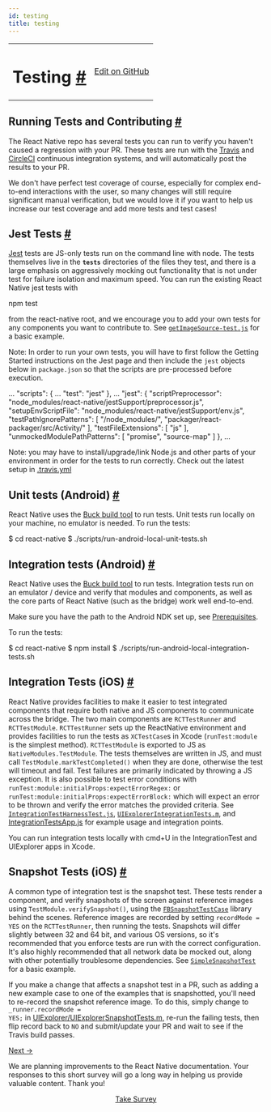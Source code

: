 ```yaml
---
id: testing
title: testing
---
```

<a id="content"></a><table width="100%"><tbody><tr><td><h1><a class="anchor" name="testing"></a>Testing <a class="hash-link" href="docs/testing.html#testing">#</a></h1></td><td style="text-align:right;"><a target="_blank" href="https://github.com/facebook/react-native/blob/0.27-stable/docs/Testing.md">Edit on GitHub</a></td></tr></tbody></table><div><h2><a class="anchor" name="running-tests-and-contributing"></a>Running Tests and Contributing <a class="hash-link" href="docs/testing.html#running-tests-and-contributing">#</a></h2><p>The React Native repo has several tests you can run to verify you haven't caused a regression with your PR.  These tests are run with the <a href="http://docs.travis-ci.com/" target="_blank">Travis</a> and <a href="https://circleci.com/" target="_blank">CircleCI</a> continuous integration systems, and will automatically post the results to your PR.</p><p>We don't have perfect test coverage of course, especially for complex end-to-end interactions with the user, so many changes will still require significant manual verification, but we would love it if you want to help us increase our test coverage and add more tests and test cases!</p><h2><a class="anchor" name="jest-tests"></a>Jest Tests <a class="hash-link" href="docs/testing.html#jest-tests">#</a></h2><p><a href="http://facebook.github.io/jest/" target="_blank">Jest</a> tests are JS-only tests run on the command line with node.  The tests themselves live in the <code>__tests__</code> directories of the files they test, and there is a large emphasis on aggressively mocking out functionality that is not under test for failure isolation and maximum speed.  You can run the existing React Native jest tests with</p><div class="prism language-javascript">npm test</div><p>from the react-native root, and we encourage you to add your own tests for any components you want to contribute to.  See <a href="https://github.com/facebook/react-native/blob/master/Examples/Movies/__tests__/getImageSource-test.js" target="_blank"><code>getImageSource-test.js</code></a> for a basic example.</p><p>Note: In order to run your own tests, you will have to first follow the Getting Started instructions on the Jest page and then include the <code>jest</code> objects below in <code>package.json</code> so that the scripts are pre-processed before execution.</p><div class="prism language-javascript"><span class="token punctuation">.</span><span class="token punctuation">.</span><span class="token punctuation">.</span>
<span class="token string">"scripts"</span><span class="token punctuation">:</span> <span class="token punctuation">{</span>
  <span class="token punctuation">.</span><span class="token punctuation">.</span><span class="token punctuation">.</span>
  <span class="token string">"test"</span><span class="token punctuation">:</span> <span class="token string">"jest"</span>
<span class="token punctuation">}</span><span class="token punctuation">,</span>
<span class="token punctuation">.</span><span class="token punctuation">.</span><span class="token punctuation">.</span>
<span class="token string">"jest"</span><span class="token punctuation">:</span> <span class="token punctuation">{</span>
  <span class="token string">"scriptPreprocessor"</span><span class="token punctuation">:</span> <span class="token string">"node_modules/react-native/jestSupport/preprocessor.js"</span><span class="token punctuation">,</span>
  <span class="token string">"setupEnvScriptFile"</span><span class="token punctuation">:</span> <span class="token string">"node_modules/react-native/jestSupport/env.js"</span><span class="token punctuation">,</span>
  <span class="token string">"testPathIgnorePatterns"</span><span class="token punctuation">:</span> <span class="token punctuation">[</span>
    <span class="token string">"/node_modules/"</span><span class="token punctuation">,</span>
    <span class="token string">"packager/react-packager/src/Activity/"</span>
  <span class="token punctuation">]</span><span class="token punctuation">,</span>
  <span class="token string">"testFileExtensions"</span><span class="token punctuation">:</span> <span class="token punctuation">[</span>
    <span class="token string">"js"</span>
  <span class="token punctuation">]</span><span class="token punctuation">,</span>
  <span class="token string">"unmockedModulePathPatterns"</span><span class="token punctuation">:</span> <span class="token punctuation">[</span>
    <span class="token string">"promise"</span><span class="token punctuation">,</span>
    <span class="token string">"source-map"</span>
  <span class="token punctuation">]</span>
<span class="token punctuation">}</span><span class="token punctuation">,</span>
<span class="token punctuation">.</span><span class="token punctuation">.</span><span class="token punctuation">.</span></div><p>Note: you may have to install/upgrade/link Node.js and other parts of your environment in order for the tests to run correctly.  Check out the latest setup in <a href="https://github.com/facebook/react-native/blob/master/.travis.yml#L11-24" target="_blank">.travis.yml</a></p><h2><a class="anchor" name="unit-tests-android"></a>Unit tests (Android) <a class="hash-link" href="docs/testing.html#unit-tests-android">#</a></h2><p>React Native uses the <a href="https://buckbuild.com/setup/install.html" target="_blank">Buck build tool</a> to run tests. Unit tests run locally on your machine, no emulator is needed. To run the tests:</p><div class="prism language-javascript">$ cd react<span class="token operator">-</span>native
$ <span class="token punctuation">.</span><span class="token operator">/</span>scripts<span class="token operator">/</span>run<span class="token operator">-</span>android<span class="token operator">-</span>local<span class="token operator">-</span>unit<span class="token operator">-</span>tests<span class="token punctuation">.</span>sh</div><h2><a class="anchor" name="integration-tests-android"></a>Integration tests (Android) <a class="hash-link" href="docs/testing.html#integration-tests-android">#</a></h2><p>React Native uses the <a href="https://buckbuild.com/setup/install.html" target="_blank">Buck build tool</a> to run tests. Integration tests run on an emulator / device and verify that modules and components, as well as the core parts of React Native (such as the bridge) work well end-to-end.</p><p>Make sure you have the path to the Android NDK set up, see <a href="/react-native/docs/android-building-from-source.html#prerequisites" target="">Prerequisites</a>.</p><p>To run the tests:</p><div class="prism language-javascript">$ cd react<span class="token operator">-</span>native
$ npm install
$ <span class="token punctuation">.</span><span class="token operator">/</span>scripts<span class="token operator">/</span>run<span class="token operator">-</span>android<span class="token operator">-</span>local<span class="token operator">-</span>integration<span class="token operator">-</span>tests<span class="token punctuation">.</span>sh</div><h2><a class="anchor" name="integration-tests-ios"></a>Integration Tests (iOS) <a class="hash-link" href="docs/testing.html#integration-tests-ios">#</a></h2><p>React Native provides facilities to make it easier to test integrated components that require both native and JS components to communicate across the bridge.  The two main components are <code>RCTTestRunner</code> and <code>RCTTestModule</code>.  <code>RCTTestRunner</code> sets up the ReactNative environment and provides facilities to run the tests as <code>XCTestCase</code>s in Xcode (<code>runTest:module</code> is the simplest method).  <code>RCTTestModule</code> is exported to JS as <code>NativeModules.TestModule</code>.  The tests themselves are written in JS, and must call <code>TestModule.markTestCompleted()</code> when they are done, otherwise the test will timeout and fail.  Test failures are primarily indicated by throwing a JS exception.  It is also possible to test error conditions with <code>runTest:module:initialProps:expectErrorRegex:</code> or <code>runTest:module:initialProps:expectErrorBlock:</code> which will expect an error to be thrown and verify the error matches the provided criteria.  See <a href="https://github.com/facebook/react-native/blob/master/IntegrationTests/IntegrationTestHarnessTest.js" target="_blank"><code>IntegrationTestHarnessTest.js</code></a>, <a href="https://github.com/facebook/react-native/blob/master/Examples/UIExplorer/UIExplorerIntegrationTests/UIExplorerIntegrationTests.m" target="_blank"><code>UIExplorerIntegrationTests.m</code></a>, and <a href="https://github.com/facebook/react-native/blob/master/IntegrationTests/IntegrationTestsApp.js" target="_blank">IntegrationTestsApp.js</a> for example usage and integration points.</p><p>You can run integration tests locally with cmd+U in the IntegrationTest and UIExplorer apps in Xcode.</p><h2><a class="anchor" name="snapshot-tests-ios"></a>Snapshot Tests (iOS) <a class="hash-link" href="docs/testing.html#snapshot-tests-ios">#</a></h2><p>A common type of integration test is the snapshot test.  These tests render a component, and verify snapshots of the screen against reference images using <code>TestModule.verifySnapshot()</code>, using the <a href="https://github.com/facebook/ios-snapshot-test-case" target="_blank"><code>FBSnapshotTestCase</code></a> library behind the scenes.  Reference images are recorded by setting <code>recordMode = YES</code> on the <code>RCTTestRunner</code>, then running the tests.  Snapshots will differ slightly between 32 and 64 bit, and various OS versions, so it's recommended that you enforce tests are run with the correct configuration.  It's also highly recommended that all network data be mocked out, along with other potentially troublesome dependencies.  See <a href="https://github.com/facebook/react-native/blob/master/IntegrationTests/SimpleSnapshotTest.js" target="_blank"><code>SimpleSnapshotTest</code></a> for a basic example.</p><p>If you make a change that affects a snapshot test in a PR, such as adding a new example case to one of the examples that is snapshotted, you'll need to re-record the snapshot reference image.  To do this, simply change to <code>_runner.recordMode = YES;</code> in <a href="https://github.com/facebook/react-native/blob/master/Examples/UIExplorer/UIExplorerIntegrationTests/UIExplorerSnapshotTests.m#L42" target="_blank">UIExplorer/UIExplorerSnapshotTests.m</a>, re-run the failing tests, then flip record back to <code>NO</code> and submit/update your PR and wait to see if the Travis build passes.</p></div><div class="docs-prevnext"><a class="docs-next" href="docs/javascript-environment.html#content">Next →</a></div><div class="survey"><div class="survey-image"></div><p>We are planning improvements to the React Native documentation. Your responses to this short survey will go a long way in helping us provide valuable content. Thank you!</p><center><a class="button" href="https://www.facebook.com/survey?oid=681969738611332">Take Survey</a></center></div>